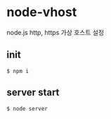 # node-vhost
node.js http, https 가상 호스트 설정


## init
```
$ npm i
```

## server start
```
$ node server
```